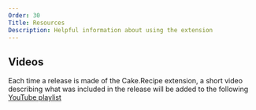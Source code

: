 ```yaml
---
Order: 30
Title: Resources
Description: Helpful information about using the extension
---
```


## Videos

Each time a release is made of the Cake.Recipe extension, a short video describing what was included in the release will be added to the following [YouTube playlist](https://www.youtube.com/playlist?list=PL84yg23i9GBgVQXtp9G2BEkcR6v-nCsoH)
